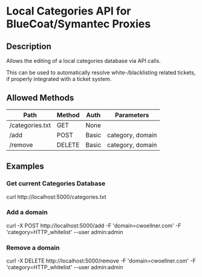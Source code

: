 # Local Categories API for BlueCoat/Symantec Proxies

## Description

Allows the editing of a local categories database via API calls.

This can be used to automatically resolve white-/blacklisting related tickets, if properly integrated with a ticket system.

## Allowed Methods

Path | Method | Auth | Parameters
--- | --- | --- | ---
/categories.txt | GET | None |
/add | POST | Basic | category, domain
/remove | DELETE | Basic | category, domain

## Examples

### Get current Categories Database
curl http://localhost:5000/categories.txt

### Add a domain
curl -X POST http://localhost:5000/add -F 'domain=cwoellner.com' -F 'category=HTTP_whitelist' --user admin:admin

### Remove a domain
curl -X DELETE http://localhost:5000/remove -F 'domain=cwoellner.com' -F 'category=HTTP_whitelist' --user admin:admin
